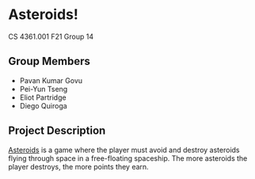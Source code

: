 # Asteroids!

CS 4361.001 F21 Group 14

## Group Members

- Pavan Kumar Govu
- Pei-Yun Tseng
- Eliot Partridge
- Diego Quiroga

## Project Description

[Asteroids](https://en.wikipedia.org/wiki/Asteroids_(video_game)) is a game where the player must avoid and destroy asteroids flying through space in a free-floating spaceship. The more asteroids the player destroys, the more points they earn.
